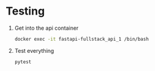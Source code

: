 # Testing

1. Get into the api container

    ``` bash
    docker exec -it fastapi-fullstack_api_1 /bin/bash
    ```

2. Test everything

    ``` bash
    pytest
    ```
